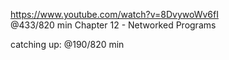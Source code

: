 https://www.youtube.com/watch?v=8DvywoWv6fI  
@433/820 min 
Chapter 12 - Networked Programs

catching up: @190/820 min